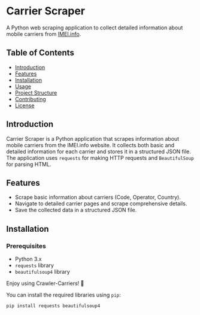 # Carrier Scraper

A Python web scraping application to collect detailed information about mobile carriers from [IMEI.info](https://www.imei.info/carriers/).

## Table of Contents
- [Introduction](#introduction)
- [Features](#features)
- [Installation](#installation)
- [Usage](#usage)
- [Project Structure](#project-structure)
- [Contributing](#contributing)
- [License](#license)

## Introduction
Carrier Scraper is a Python application that scrapes information about mobile carriers from the IMEI.info website. It collects both basic and detailed information for each carrier and stores it in a structured JSON file. The application uses `requests` for making HTTP requests and `BeautifulSoup` for parsing HTML.

## Features
- Scrape basic information about carriers (Code, Operator, Country).
- Navigate to detailed carrier pages and scrape comprehensive details.
- Save the collected data in a structured JSON file.

## Installation
### Prerequisites
- Python 3.x
- `requests` library
- `beautifulsoup4` library

Enjoy using Crawler-Carriers! 🚀

You can install the required libraries using `pip`:
```bash
pip install requests beautifulsoup4
